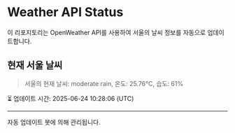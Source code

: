 
# Weather API Status

이 리포지토리는 OpenWeather API를 사용하여 서울의 날씨 정보를 자동으로 업데이트합니다.

## 현재 서울 날씨
> 서울의 현재 날씨: moderate rain, 온도: 25.76°C, 습도: 61%

⏳ 업데이트 시간: 2025-06-24 10:28:06 (UTC)

---
자동 업데이트 봇에 의해 관리됩니다.
